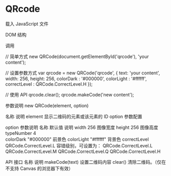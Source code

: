 
# QRcode

载入 JavaScript 文件
<script src="qrcode.js"></script>

DOM 结构
<div id="qrcode"></div>

调用

// 简单方式
new QRCode(document.getElementById('qrcode'), 'your content');

// 设置参数方式
var qrcode = new QRCode('qrcode', {
  text: 'your content',
  width: 256,
  height: 256,
  colorDark : '#000000',
  colorLight : '#ffffff',
  correctLevel : QRCode.CorrectLevel.H
});

// 使用 API
qrcode.clear();
qrcode.makeCode('new content');

参数说明
new QRCode(element, option)

名称      说明
element		显示二维码的元素或该元素的 ID
option		参数配置

option 参数说明
名称	默认值	说明
width	256	图像宽度
height	256	图像高度
typeNumber	4	
colorDark	"#000000"	前景色
colorLight	"#ffffff"	背景色
correctLevel	QRCode.CorrectLevel.L	容错级别，可设置为：
QRCode.CorrectLevel.L
QRCode.CorrectLevel.M
QRCode.CorrectLevel.Q
QRCode.CorrectLevel.H

API 接口
名称	说明
makeCode(text)	设置二维码内容
clear()	清除二维码。（仅在不支持 Canvas 的浏览器下有效）
